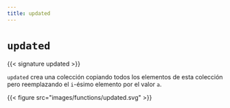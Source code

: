 ```yaml
---
title: updated
---
```


# `updated`

{{< signature updated >}}

`updated` crea una colección copiando todos los elementos de esta colección pero reemplazando el `i`-ésimo elemento por el valor `a`.

{{< figure src="images/functions/updated.svg" >}}
